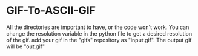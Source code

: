 # GIF-To-ASCII-GIF


All the directories are important to have, or the code won't work.
You can change the resolution variable in the python file to get a desired resolution of the gif.
add your gif in the "gifs" repository as "input.gif". The output gif will be "out.gif"

